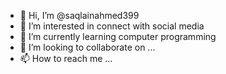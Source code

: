 - 👋 Hi, I’m @saqlainahmed399
- 👀 I’m interested in connect with social media
- 🌱 I’m currently learning computer programming
- 💞️ I’m looking to collaborate on ...
- 📫 How to reach me ...

<!---
saqlainahmed399/saqlainahmed399 is a ✨ special ✨ repository because its `README.md` (this file) appears on your GitHub profile.
You can click the Preview link to take a look at your changes.
--->
